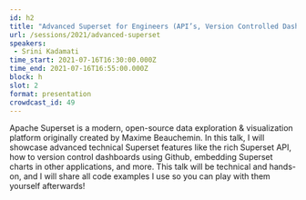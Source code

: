 ```yaml
---
id: h2
title: "Advanced Superset for Engineers (API’s, Version Controlled Dashboards, & more)"
url: /sessions/2021/advanced-superset
speakers:
 - Srini Kadamati
time_start: 2021-07-16T16:30:00.000Z
time_end: 2021-07-16T16:55:00.000Z
block: h
slot: 2
format: presentation
crowdcast_id: 49
---
```


Apache Superset is a modern, open-source data exploration & visualization platform originally created by Maxime Beauchemin. In this talk, I will showcase advanced technical Superset features like the rich Superset API, how to version control dashboards using Github, embedding Superset charts in other applications, and more. This talk will be technical and hands-on, and I will share all code examples I use so you can play with them yourself afterwards!
